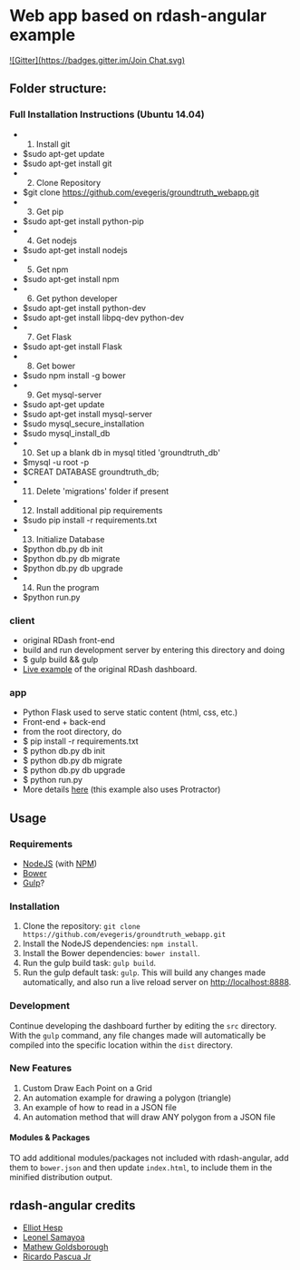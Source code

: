 # Web app based on rdash-angular example
[![Gitter](https://badges.gitter.im/Join Chat.svg)](https://gitter.im/rdash/rdash-angular?utm_source=badge&utm_medium=badge&utm_campaign=pr-badge&utm_content=badge)

## Folder structure:

### Full Installation Instructions (Ubuntu 14.04)
* 1. Install git
* $sudo apt-get update
* $sudo apt-get install git
* 2. Clone Repository
* $git clone https://github.com/evegeris/groundtruth_webapp.git
* 3. Get pip
* $sudo apt-get install python-pip
* 4. Get nodejs
* $sudo apt-get install nodejs
* 5. Get npm
* $sudo apt-get install npm
* 6. Get python developer
* $sudo apt-get install python-dev
* $sudo apt-get install libpq-dev python-dev
* 7. Get Flask
* $sudo apt-get install Flask
* 8. Get bower
* $sudo npm install -g bower
* 9. Get mysql-server
* $sudo apt-get update
* $sudo apt-get install mysql-server
* $sudo mysql_secure_installation
* $sudo mysql_install_db
* 10. Set up a blank db in mysql titled 'groundtruth_db'
* $mysql -u root -p
* $CREAT DATABASE groundtruth_db;
* 11. Delete 'migrations' folder if present
* 12. Install additional pip requirements
* $sudo pip install -r requirements.txt 
* 13. Initialize Database
* $python db.py db init 
* $python db.py db migrate 
* $python db.py db upgrade 
* 14. Run the program
* $python run.py


### client
* original RDash front-end
* build and run development server by entering this directory and doing
* $ gulp build && gulp
* [Live example](http://rdash.github.io/) of the original RDash dashboard.

### app
* Python Flask used to serve static content (html, css, etc.)
* Front-end + back-end
* from the root directory, do
* $ pip install -r requirements.txt
* $ python db.py db init
* $ python db.py db migrate
* $ python db.py db upgrade
* $ python run.py
* More details [here](https://github.com/Leo-G/Flask-Scaffold) (this example also uses Protractor)


## Usage
### Requirements
* [NodeJS](http://nodejs.org/) (with [NPM](https://www.npmjs.org/))
* [Bower](http://bower.io)
* [Gulp](http://gulpjs.com)?

### Installation
1. Clone the repository: `git clone https://github.com/evegeris/groundtruth_webapp.git`
2. Install the NodeJS dependencies: `npm install`.
3. Install the Bower dependencies: `bower install`.
4. Run the gulp build task: `gulp build`.
5. Run the gulp default task: `gulp`. This will build any changes made automatically, and also run a live reload server on [http://localhost:8888](http://localhost:8888).

### Development
Continue developing the dashboard further by editing the `src` directory. With the `gulp` command, any file changes made will automatically be compiled into the specific location within the `dist` directory.

### New Features
1. Custom Draw Each Point on a Grid
2. An automation example for drawing a polygon (triangle)
3. An example of how to read in a JSON file 
4. An automation method that will draw ANY polygon from a JSON file


#### Modules & Packages
TO add additional modules/packages not included with rdash-angular, add them to `bower.json` and then update `index.html`, to include them in the minified distribution output.

## rdash-angular credits
* [Elliot Hesp](https://github.com/Ehesp)
* [Leonel Samayoa](https://github.com/lsamayoa)
* [Mathew Goldsborough](https://github.com/mgoldsborough)
* [Ricardo Pascua Jr](https://github.com/rdpascua)

